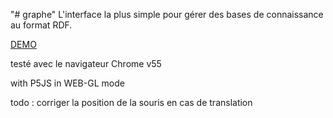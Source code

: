 "# graphe"
L'interface la plus simple pour gérer des bases de connaissance au format RDF.



[DEMO](https://scenaristeur.github.io/graphe/)


testé avec le navigateur Chrome v55


with P5JS in WEB-GL mode

todo : corriger la position de la souris en cas de translation
